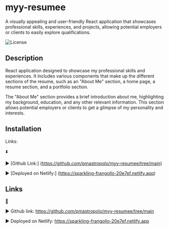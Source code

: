 # myy-resumee
A visually appealing and user-friendly React application that showcases professional skills, experiences, and projects, allowing potential employers or clients to easily explore  qualifications. 

![License](https://img.shields.io/badge/license-MIT-pink.svg?style=for-the-badge)

## Description

React application designed to showcase my professional skills and experiences. It includes various components that make up the different sections of the resume, such as an "About Me" section, a home page, a resume section, and a portfolio section.

The "About Me" section provides a brief introduction about me, highlighting my background, education, and any other relevant information. This section allows potential employers or clients to get a glimpse of my personality and interests.

## Installation

Links:

:arrow_down:

:arrow_forward: [Github Link:] (https://github.com/pmastropolo/myy-resumee/tree/main)

:arrow_forward: [Deployed on Netlify:] (https://sparkling-frangollo-20e7ef.netlify.app)

## Links

:open_file_folder:

:arrow_forward: Github link: https://github.com/pmastropolo/myy-resumee/tree/main

:arrow_forward: Deployed on Netlify: https://sparkling-frangollo-20e7ef.netlify.app


